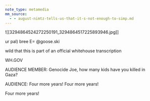 ```yaml
---
note_type: metamedia
mm_source:
  - - august-nimtz-tells-us-that-it-s-not-enough-to-simp.md
---
```


![[3294864524272250191_3294864517225893946.jpg]]

ur pal) bree E=
@goose.ski

wild that this is part of an official
whitehouse transcription

WH.GOV

AUDIENCE MEMBER: Genocide Joe, how many
kids have you killed in Gaza?

AUDIENCE: Four more years! Four more years!

Four more years!

